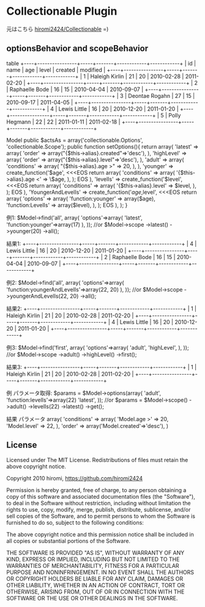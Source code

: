 # Collectionable Plugin #

元はこちら [hiromi2424/Collectionable](http://github.com/hiromi2424/Collectionable) =)


## optionsBehavior and scopeBehavior


table
 +----+----------------+-----+-------+------------+------------+
 | id | name           | age | level | created    | modified   |
 +----+----------------+-----+-------+------------+------------+
 |  1 | Haleigh Kirlin |  21 |    20 | 2010-02-28 | 2011-02-20 |
 +----+----------------+-----+-------+------------+------------+
 |  2 | Raphaelle Bode |  16 |    15 | 2010-04-04 | 2010-09-07 |
 +----+----------------+-----+-------+------------+------------+
 |  3 | Deontae Rogahn |  27 |    15 | 2010-09-17 | 2011-04-05 |
 +----+----------------+-----+-------+------------+------------+
 |  4 | Lewis Little   |  16 |    20 | 2010-12-20 | 2011-01-20 |
 +----+----------------+-----+-------+------------+------------+
 |  5 | Polly Hegmann  |  22 |    22 | 2011-01-11 | 2011-02-18 |
 +----+----------------+-----+-------+------------+------------+



Model
    public $actsAs = array('collectionable.Options', 'collectionable.Scope');
    public function setOptions(){
        return array(
            'latest' => array(
                'order' => array("{$this->alias}.created"=>'desc'),
            ),
            'highLevel' => array(
                'order' => array("{$this->alias}.level"=>'desc'),
            ),
            'adult' => array(
                'conditions' => array(
                    "{$this->alias}.age >" => 20,
                ),
            ),
            'younger' => create_function('$age', <<<EOS
                return array(
                    'conditions' => array(
                        '{$this->alias}.age <' => \$age,
                    ),
                );
 EOS
            ),
            'levelIs' => create_function('$level', <<<EOS
                return array(
                    'conditions' => array(
                        '{$this->alias}.level' => \$level,
                    ),
                );
 EOS
            ),
            'YoungerAndLevelIs' => create_function('$age,$level', <<<EOS
                return array(
                    'options' => array(
                        'function:younger' => array(\$age),
                        'function:LevelIs' => array(\$level),
                    ),
                );
 EOS
            ),
        );
    }


例1:
 $Model->find('all', array(
    'options'=>array(
        'latest',
        'function:younger'=>array(17)
    ),
 ));
 //or
 $Model->scope
    ->latest()
    ->younger(20)
    ->all();

結果1:
 +----+----------------+-----+-------+------------+------------+
 |  4 | Lewis Little   |  16 |    20 | 2010-12-20 | 2011-01-20 |
 +----+----------------+-----+-------+------------+------------+
 |  2 | Raphaelle Bode |  16 |    15 | 2010-04-04 | 2010-09-07 |
 +----+----------------+-----+-------+------------+------------+

例2:
 $Model->find('all', array(
    'options'=>array(
        'function:youngerAndLevelIs'=>array(22, 20)
    ),
 ));
 //or
 $Model->scope
    ->youngerAndLevelIs(22, 20)
    ->all();

結果2:
 +----+----------------+-----+-------+------------+------------+
 |  1 | Haleigh Kirlin |  21 |    20 | 2010-02-28 | 2011-02-20 |
 +----+----------------+-----+-------+------------+------------+
 |  4 | Lewis Little   |  16 |    20 | 2010-12-20 | 2011-01-20 |
 +----+----------------+-----+-------+------------+------------+

例3:
 $Model->find('first', array(
    'options'=>array(
        'adult',
        'highLevel',
    ),
 ));
 //or
 $Model->scope
    ->adult()
    ->highLevel()
    ->first();

結果3:
 +----+----------------+-----+-------+------------+------------+
 |  1 | Haleigh Kirlin |  21 |    20 | 2010-02-28 | 2011-02-20 |
 +----+----------------+-----+-------+------------+------------+


例 パラメータ取得:
 $params = $Model->options(array(
    'adult',
    'function:levelIs'=>array(22)
    'latest',
 ));
 //or
 $params = $Model->scope()
    ->adult()
    ->levelIs(22)
    ->latest()
    ->get();

結果 パラメータ
 array(
    'conditions' => array(
        'Model.age >' => 20,
        'Model.level' => 22,
    ),
    'order' => array('Model.created'=>'desc'),
 )




## License

Licensed under The MIT License.
Redistributions of files must retain the above copyright notice.


Copyright 2010 hiromi, https://github.com/hiromi2424

Permission is hereby granted, free of charge, to any person obtaining a copy
of this software and associated documentation files (the "Software"), to deal
in the Software without restriction, including without limitation the rights
to use, copy, modify, merge, publish, distribute, sublicense, and/or sell
copies of the Software, and to permit persons to whom the Software is
furnished to do so, subject to the following conditions:

The above copyright notice and this permission notice shall be included in
all copies or substantial portions of the Software.

THE SOFTWARE IS PROVIDED "AS IS", WITHOUT WARRANTY OF ANY KIND, EXPRESS OR
IMPLIED, INCLUDING BUT NOT LIMITED TO THE WARRANTIES OF MERCHANTABILITY,
FITNESS FOR A PARTICULAR PURPOSE AND NONINFRINGEMENT. IN NO EVENT SHALL THE
AUTHORS OR COPYRIGHT HOLDERS BE LIABLE FOR ANY CLAIM, DAMAGES OR OTHER
LIABILITY, WHETHER IN AN ACTION OF CONTRACT, TORT OR OTHERWISE, ARISING FROM,
OUT OF OR IN CONNECTION WITH THE SOFTWARE OR THE USE OR OTHER DEALINGS IN
THE SOFTWARE.
